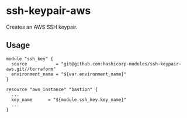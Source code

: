# ssh-keypair-aws

Creates an AWS SSH keypair.

## Usage

```
module "ssh_key" {
  source           = "git@github.com:hashicorp-modules/ssh-keypair-aws.git//terraform"
  environment_name = "${var.environment_name}"
}

resource "aws_instance" "bastion" {
  ...
  key_name      = "${module.ssh_key.key_name}"
  ...
}
```
